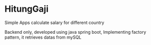 # HitungGaji
Simple Apps calculate salary for different country

Backend only, developed using java spring boot, 
Implementing factory pattern, it retrieves datas from mySQL
